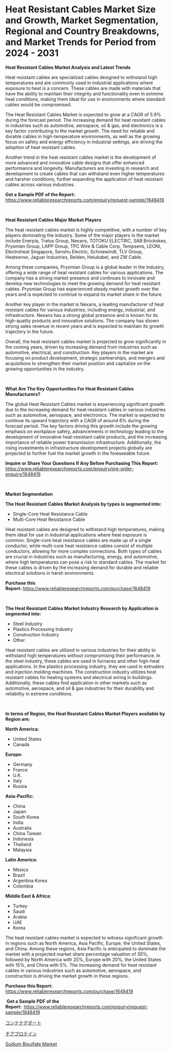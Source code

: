 <p><h1>Heat Resistant Cables Market Size and Growth, Market Segmentation, Regional and Country Breakdowns, and Market Trends for Period from 2024 -  2031</h1></p><p><strong>Heat Resistant Cables Market Analysis and Latest Trends</strong></p>
<p><p>Heat resistant cables are specialized cables designed to withstand high temperatures and are commonly used in industrial applications where exposure to heat is a concern. These cables are made with materials that have the ability to maintain their integrity and functionality even in extreme heat conditions, making them ideal for use in environments where standard cables would be compromised.</p><p>The Heat Resistant Cables Market is expected to grow at a CAGR of 5.9% during the forecast period. The increasing demand for heat resistant cables in industries such as automotive, aerospace, oil & gas, and electronics is a key factor contributing to the market growth. The need for reliable and durable cables in high-temperature environments, as well as the growing focus on safety and energy efficiency in industrial settings, are driving the adoption of heat resistant cables.</p><p>Another trend in the heat resistant cables market is the development of more advanced and innovative cable designs that offer enhanced performance and longevity. Manufacturers are investing in research and development to create cables that can withstand even higher temperatures and harsher conditions, further expanding the application of heat resistant cables across various industries.</p></p>
<p><strong>Get a Sample PDF of the Report:&nbsp;</strong> <a href="https://www.reliableresearchreports.com/enquiry/request-sample/1648419">https://www.reliableresearchreports.com/enquiry/request-sample/1648419</a></p>
<p>&nbsp;</p>
<p><strong>Heat Resistant Cables Major Market Players</strong></p>
<p><p>The heat resistant cables market is highly competitive, with a number of key players dominating the industry. Some of the major players in the market include Enerpia, Tratos Group, Nexans, TOTOKU ELECTRIC, SAB Bröckskes, Prysmian Group, LAPP Group, TPC Wire & Cable Corp, Tempsens, LEONI, Electroheat Singapore, Senshu Electric, Schniewindt, TLV Group, Heatsense, Jaguar Industries, Belden, Helukabel, and ZW Cable.</p><p>Among these companies, Prysmian Group is a global leader in the industry, offering a wide range of heat resistant cables for various applications. The company has a strong market presence and continues to innovate and develop new technologies to meet the growing demand for heat resistant cables. Prysmian Group has experienced steady market growth over the years and is expected to continue to expand its market share in the future.</p><p>Another key player in the market is Nexans, a leading manufacturer of heat resistant cables for various industries, including energy, industrial, and infrastructure. Nexans has a strong global presence and is known for its high-quality products and innovative solutions. The company has shown strong sales revenue in recent years and is expected to maintain its growth trajectory in the future.</p><p>Overall, the heat resistant cables market is projected to grow significantly in the coming years, driven by increasing demand from industries such as automotive, electrical, and construction. Key players in the market are focusing on product development, strategic partnerships, and mergers and acquisitions to strengthen their market position and capitalize on the growing opportunities in the industry.</p></p>
<p>&nbsp;</p>
<p><strong>What Are The Key Opportunities For Heat Resistant Cables Manufacturers?</strong></p>
<p><p>The global Heat Resistant Cables market is experiencing significant growth due to the increasing demand for heat-resistant cables in various industries such as automotive, aerospace, and electronics. The market is expected to continue its upward trajectory with a CAGR of around 6% during the forecast period. The key factors driving this growth include the growing emphasis on workplace safety, advancements in technology leading to the development of innovative heat-resistant cable products, and the increasing importance of reliable power transmission infrastructure. Additionally, the rising investments in infrastructure development projects globally are projected to further fuel the market growth in the foreseeable future.</p></p>
<p><strong>Inquire or Share Your Questions If Any Before Purchasing This Report:</strong> <a href="https://www.reliableresearchreports.com/enquiry/pre-order-enquiry/1648419">https://www.reliableresearchreports.com/enquiry/pre-order-enquiry/1648419</a></p>
<p>&nbsp;</p>
<p><strong>Market Segmentation</strong></p>
<p><strong>The Heat Resistant Cables Market Analysis by types is segmented into:</strong></p>
<p><ul><li>Single-Core Heat Resistance Cable</li><li>Multi-Core Heat Resistance Cable</li></ul></p>
<p><p>Heat resistant cables are designed to withstand high temperatures, making them ideal for use in industrial applications where heat exposure is common. Single-core heat resistance cables are made up of a single conductor, while multi-core heat resistance cables consist of multiple conductors, allowing for more complex connections. Both types of cables are crucial in industries such as manufacturing, energy, and automotive, where high temperatures can pose a risk to standard cables. The market for these cables is driven by the increasing demand for durable and reliable electrical solutions in harsh environments.</p></p>
<p><strong>Purchase this Report:&nbsp;</strong><a href="https://www.reliableresearchreports.com/purchase/1648419">https://www.reliableresearchreports.com/purchase/1648419</a></p>
<p>&nbsp;</p>
<p><strong>The Heat Resistant Cables Market Industry Research by Application is segmented into:</strong></p>
<p><ul><li>Steel Industry</li><li>Plastics Processing Industry</li><li>Construction Industry</li><li>Other</li></ul></p>
<p><p>Heat resistant cables are utilized in various industries for their ability to withstand high temperatures without compromising their performance. In the steel industry, these cables are used in furnaces and other high-heat applications. In the plastics processing industry, they are used in extruders and injection molding machines. The construction industry utilizes heat resistant cables for heating systems and electrical wiring in buildings. Additionally, these cables find application in other markets such as automotive, aerospace, and oil & gas industries for their durability and reliability in extreme conditions.</p></p>
<p>&nbsp;</p>
<p><strong>In terms of Region, the Heat Resistant Cables Market Players available by Region are:</strong></p>
<p>
    <p> <strong> North America: </strong>
        <ul>
            <li>United States</li>
            <li>Canada</li>
        </ul>
        </p> 
    <p> <strong> Europe: </strong>
        <ul>
            <li>Germany</li>
            <li>France</li>
            <li>U.K.</li>
            <li>Italy</li>
            <li>Russia</li>
        </ul>
        </p> 
    <p> <strong> Asia-Pacific: </strong>
        <ul>
            <li>China</li>
            <li>Japan</li>
            <li>South Korea</li>
            <li>India</li>
            <li>Australia</li>
            <li>China Taiwan</li>
            <li>Indonesia</li>
            <li>Thailand</li>
            <li>Malaysia</li>
        </ul>
        </p> 
    <p> <strong> Latin America: </strong>
        <ul>
            <li>Mexico</li>
            <li>Brazil</li>
            <li>Argentina Korea</li>
            <li>Colombia</li>
        </ul>
        </p> 
    <p> <strong> Middle East & Africa: </strong>
        <ul>
            <li>Turkey</li>
            <li>Saudi</li>
            <li>Arabia</li>
            <li>UAE</li>
            <li>Korea</li>
        </ul>
    </p>
    </p>
<p><p>The heat resistant cables market is expected to witness significant growth in regions such as North America, Asia Pacific, Europe, the United States, and China. Among these regions, Asia Pacific is anticipated to dominate the market with a projected market share percentage valuation of 35%, followed by North America with 25%, Europe with 20%, the United States with 15%, and China with 5%. The increasing demand for heat resistant cables in various industries such as automotive, aerospace, and construction is driving the market growth in these regions.</p></p>
<p><strong>Purchase this Report: </strong><a href="https://www.reliableresearchreports.com/purchase/1648419">https://www.reliableresearchreports.com/purchase/1648419</a></p>
<p>&nbsp;<strong>Get a Sample PDF of the Report:&nbsp;&nbsp;</strong><a href="https://www.reliableresearchreports.com/enquiry/request-sample/1648419">https://www.reliableresearchreports.com/enquiry/request-sample/1648419</a></p>
<p><strong></strong></p>
<p><p><a href="https://medium.com/@s.guest01/%E3%82%B3%E3%83%B3%E3%83%86%E3%83%8A%E3%83%BC%E3%83%87%E3%83%9D%E5%B8%82%E5%A0%B4-2031%E5%B9%B4%E3%81%BE%E3%81%A7%E3%81%AE%E6%88%90%E5%8A%9F%E3%81%99%E3%82%8B%E3%83%93%E3%82%B8%E3%83%8D%E3%82%B9%E6%88%A6%E7%95%A5%E3%81%AE%E9%8D%B5-355a0557a19b">コンテナデポート</a></p><p><a href="https://medium.com/@reyeshowell66/%E3%83%81%E3%82%A2%E3%83%97%E3%83%AD%E3%83%86%E3%82%A4%E3%83%B3%E5%B8%82%E5%A0%B4-2031%E5%B9%B4%E3%81%BE%E3%81%A7%E3%81%AE%E3%83%88%E3%83%AC%E3%83%B3%E3%83%89-%E4%BA%88%E6%B8%AC-%E7%AB%B6%E4%BA%89%E5%88%86%E6%9E%90-e77e656c5f1e">チアプロテイン</a></p><p><a href="https://simplistic-meeting-7ee.notion.site/Sodium-Bisulfate-Market-Provides-Detailed-Segmentation-of-this-Market-based-on-Type-Application-an-a4028099ac954e99b1890e4242b8263f">Sodium Bisulfate Market</a></p></p>
